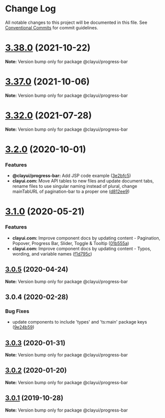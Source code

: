 # Change Log

All notable changes to this project will be documented in this file.
See [Conventional Commits](https://conventionalcommits.org) for commit guidelines.

# [3.38.0](https://github.com/liferay/clay/compare/v3.37.0...v3.38.0) (2021-10-22)

**Note:** Version bump only for package @clayui/progress-bar

# [3.37.0](https://github.com/liferay/clay/compare/v3.36.0...v3.37.0) (2021-10-06)

**Note:** Version bump only for package @clayui/progress-bar

# [3.32.0](https://github.com/liferay/clay/compare/v3.31.0...v3.32.0) (2021-07-28)

**Note:** Version bump only for package @clayui/progress-bar

# [3.2.0](https://github.com/liferay/clay/compare/@clayui/progress-bar@3.1.0...@clayui/progress-bar@3.2.0) (2020-10-01)

### Features

-   **@clayui/progress-bar:** Add JSP code example ([3e2bfc5](https://github.com/liferay/clay/commit/3e2bfc5))
-   **clayui.com:** Move API tables to new files and update document tabs, rename files to use singular naming instead of plural, change mainTabURL of pagination-bar to a proper one ([d812ee9](https://github.com/liferay/clay/commit/d812ee9))

# [3.1.0](https://github.com/liferay/clay/compare/@clayui/progress-bar@3.0.5...@clayui/progress-bar@3.1.0) (2020-05-21)

### Features

-   **clayui.com:** Improve component docs by updating content - Pagination, Popover, Progress Bar, Slider, Toggle & Tooltip ([01b555a](https://github.com/liferay/clay/commit/01b555a))
-   **clayui.com:** Improve component docs by updating content - Typos, wording, and variable names ([f1d795c](https://github.com/liferay/clay/commit/f1d795c))

## [3.0.5](https://github.com/liferay/clay/compare/@clayui/progress-bar@3.0.4...@clayui/progress-bar@3.0.5) (2020-04-24)

**Note:** Version bump only for package @clayui/progress-bar

## 3.0.4 (2020-02-28)

### Bug Fixes

-   update components to include 'types' and 'ts:main' package keys ([9e24b59](https://github.com/liferay/clay/commit/9e24b59))

## [3.0.3](https://github.com/liferay/clay/tree/master/packages/clay-progress-bar/compare/@clayui/progress-bar@3.0.1...@clayui/progress-bar@3.0.3) (2020-01-31)

**Note:** Version bump only for package @clayui/progress-bar

## [3.0.2](https://github.com/liferay/clay/tree/master/packages/clay-progress-bar/compare/@clayui/progress-bar@3.0.1...@clayui/progress-bar@3.0.2) (2020-01-20)

**Note:** Version bump only for package @clayui/progress-bar

## [3.0.1](https://github.com/liferay/clay/tree/master/packages/clay-progress-bar/compare/@clayui/progress-bar@3.0.0...@clayui/progress-bar@3.0.1) (2019-10-28)

**Note:** Version bump only for package @clayui/progress-bar
